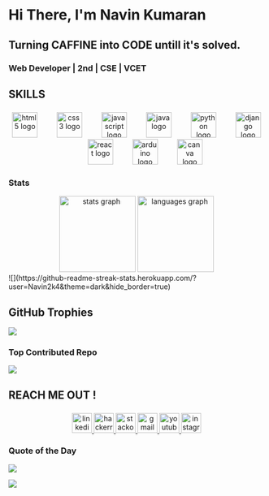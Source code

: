 <h1 align="left">Hi There, I'm Navin Kumaran</h1>

###

<h2 align="left">Turning CAFFINE into CODE untill it's solved.</h2>

###

<h3 align="left">Web Developer  |  2nd  |  CSE  |  VCET</h3>


###

<h2 align="left">SKILLS</h2>

###

<div align="center">
  <img src="https://skillicons.dev/icons?i=html" height="50" alt="html5 logo"  />
  <img width="30" />
  <img src="https://skillicons.dev/icons?i=css" height="50" alt="css3 logo"  />
  <img width="30" />
  <img src="https://skillicons.dev/icons?i=js" height="50" alt="javascript logo"  />
  <img width="30" />
  <img src="https://skillicons.dev/icons?i=java" height="50" alt="java logo"  />
  <img width="30" />
  <img src="https://skillicons.dev/icons?i=py" height="50" alt="python logo"  />
  <img width="30" />
  <img src="https://skillicons.dev/icons?i=django" height="50" alt="django logo"  />
  <img width="30" />
  <img src="https://skillicons.dev/icons?i=react" height="50" alt="react logo"  />
  <img width="30" />
  <img src="https://skillicons.dev/icons?i=arduino" height="50" alt="arduino logo"  />
  <img width="30" />
  <img src="https://cdn.jsdelivr.net/gh/devicons/devicon/icons/canva/canva-original.svg" height="50" alt="canva logo"  />
</div>


### Stats

<div align="center">
  <img src="https://github-readme-stats.vercel.app/api?username=Navin2k4&hide_title=false&hide_rank=false&show_icons=true&include_all_commits=true&count_private=true&disable_animations=false&theme=dracula&locale=en&hide_border=false" height="150" alt="stats graph"  />
  <img src="https://github-readme-stats.vercel.app/api/top-langs?username=Navin2k4&locale=en&hide_title=false&layout=compact&card_width=320&langs_count=5&theme=dracula&hide_border=false" height="150" alt="languages graph"  />
</div>
![](https://github-readme-streak-stats.herokuapp.com/?user=Navin2k4&theme=dark&hide_border=true)<br/>

## GitHub Trophies
![](https://github-profile-trophy.vercel.app/?username=Navin2k4&theme=dark&no-frame=true&no-bg=true&margin-w=4)

### Top Contributed Repo
![](https://github-contributor-stats.vercel.app/api?username=Navin2k4&limit=3&theme=dark&combine_all_yearly_contributions=true)

###
<h2 align="left">REACH ME OUT !</h2>

###

<div align="center">
  <a href="https://www.linkedin.com/in/navin-kumaran-949568215/" target="_blank">
    <img src="https://img.shields.io/static/v1?message=LinkedIn&logo=linkedin&label=&color=0077B5&logoColor=white&labelColor=&style=for-the-badge" height="39" alt="linkedin logo"  />
  </a>
  <a href="https://www.hackerrank.com/profile/navinkumaran2004" target="_blank">
    <img src="https://img.shields.io/static/v1?message=HackerRank&logo=hackerrank&label=&color=2EC866&logoColor=white&labelColor=&style=for-the-badge" height="39" alt="hackerrank logo"  />
  </a>
  <a href="https://stackoverflow.com/users/20246789/navin-kumaran" target="_blank">
    <img src="https://img.shields.io/static/v1?message=Stackoverflow&logo=stackoverflow&label=&color=FE7A16&logoColor=white&labelColor=&style=for-the-badge" height="39" alt="stackoverflow logo"  />
  </a>
  <a href="navinkumaran2004@gmail.com" target="_blank">
    <img src="https://img.shields.io/static/v1?message=Gmail&logo=gmail&label=&color=D14836&logoColor=white&labelColor=&style=for-the-badge" height="39" alt="gmail logo"  />
  </a>
  <a href="https://www.youtube.com/@navin_2k4" target="_blank">
    <img src="https://img.shields.io/static/v1?message=Youtube&logo=youtube&label=&color=FF0000&logoColor=white&labelColor=&style=for-the-badge" height="39" alt="youtube logo"  />
  </a>
  <a href="https://www.instagram.com/navin_2k4/" target="_blank">
    <img src="https://img.shields.io/static/v1?message=Instagram&logo=instagram&label=&color=E4405F&logoColor=white&labelColor=&style=for-the-badge" height="39" alt="instagram logo"  />
  </a>
</div>

###

### Quote of the Day
![](https://quotes-github-readme.vercel.app/api?type=horizontal&theme=tokyonight)

[![](https://visitcount.itsvg.in/api?id=Navin2k4&icon=2&color=0)](https://visitcount.itsvg.in)
